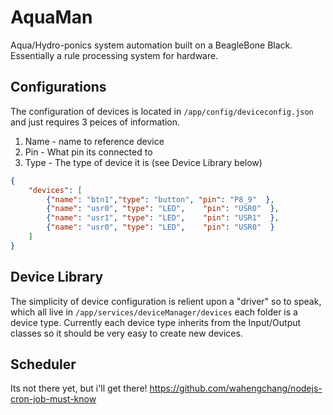 # AquaMan

Aqua/Hydro-ponics system automation built on a BeagleBone Black. Essentially a rule processing system for hardware.


## Configurations

The configuration of devices is located in `/app/config/deviceconfig.json` and just requires 3 peices of information.

1. Name - name to reference device
1. Pin - What pin its connected to
1. Type - The type of device it is (see Device Library below)

```json
{
	"devices": [
		{"name": "btn1","type": "button", "pin": "P8_9"  },
		{"name": "usr0", "type": "LED",    "pin": "USR0"  },
		{"name": "usr1", "type": "LED",    "pin": "USR1"  },
		{"name": "usr0", "type": "LED",    "pin": "USR0"  }
	]
}
```


## Device Library

The simplicity of device configuration is relient upon a "driver" so to speak, which all live in `/app/services/deviceManager/devices` each folder is a device type. Currently each device type inherits from the Input/Output classes so it should be very easy to create new devices.

## Scheduler

Its not there yet, but i'll get there!
https://github.com/wahengchang/nodejs-cron-job-must-know
